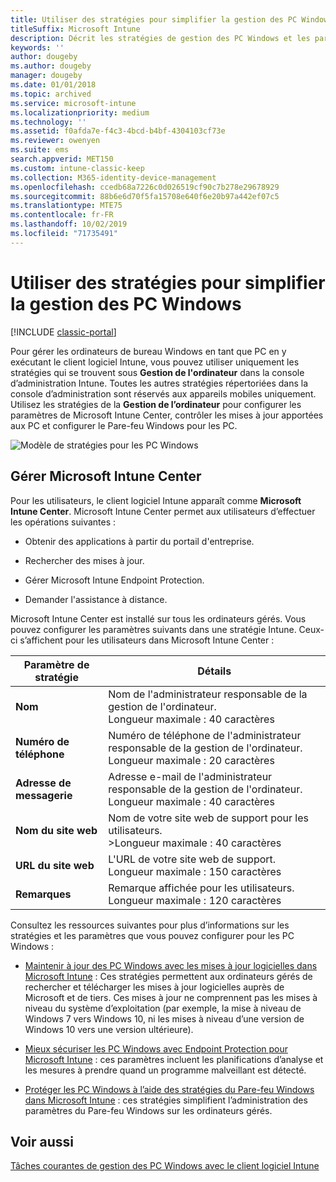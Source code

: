 ```yaml
---
title: Utiliser des stratégies pour simplifier la gestion des PC Windows
titleSuffix: Microsoft Intune
description: Décrit les stratégies de gestion des PC Windows et les paramètres de Microsoft Intune Center.
keywords: ''
author: dougeby
ms.author: dougeby
manager: dougeby
ms.date: 01/01/2018
ms.topic: archived
ms.service: microsoft-intune
ms.localizationpriority: medium
ms.technology: ''
ms.assetid: f0afda7e-f4c3-4bcd-b4bf-4304103cf73e
ms.reviewer: owenyen
ms.suite: ems
search.appverid: MET150
ms.custom: intune-classic-keep
ms.collection: M365-identity-device-management
ms.openlocfilehash: ccedb68a7226c0d026519cf90c7b278e29678929
ms.sourcegitcommit: 88b6e6d70f5fa15708e640f6e20b97a442ef07c5
ms.translationtype: MTE75
ms.contentlocale: fr-FR
ms.lasthandoff: 10/02/2019
ms.locfileid: "71735491"
---
```

# <a name="use-policies-to-simplify-windows-pc-management"></a>Utiliser des stratégies pour simplifier la gestion des PC Windows

[!INCLUDE [classic-portal](../../intune-classic/includes/classic-portal.md)]

Pour gérer les ordinateurs de bureau Windows en tant que PC en y exécutant le client logiciel Intune, vous pouvez utiliser uniquement les stratégies qui se trouvent sous **Gestion de l'ordinateur** dans la console d’administration Intune. Toutes les autres stratégies répertoriées dans la console d’administration sont réservés aux appareils mobiles uniquement. Utilisez les stratégies de la **Gestion de l’ordinateur** pour configurer les paramètres de Microsoft Intune Center, contrôler les mises à jour apportées aux PC et configurer le Pare-feu Windows pour les PC.

![Modèle de stratégies pour les PC Windows](./media/use-policies-to-simplify-windows-pc-management/pc_policy_template.png)

## <a name="manage-the-microsoft-intune-center"></a>Gérer Microsoft Intune Center
Pour les utilisateurs, le client logiciel Intune apparaît comme **Microsoft Intune Center**. Microsoft Intune Center permet aux utilisateurs d’effectuer les opérations suivantes :

- Obtenir des applications à partir du portail d'entreprise.

- Rechercher des mises à jour.

- Gérer Microsoft Intune Endpoint Protection.

- Demander l'assistance à distance.

Microsoft Intune Center est installé sur tous les ordinateurs gérés. Vous pouvez configurer les paramètres suivants dans une stratégie Intune. Ceux-ci s’affichent pour les utilisateurs dans Microsoft Intune Center :

|Paramètre de stratégie|Détails|
|------------------|--------------------|
|**Nom**|Nom de l'administrateur responsable de la gestion de l'ordinateur.<br />Longueur maximale : 40 caractères|
|**Numéro de téléphone**|Numéro de téléphone de l'administrateur responsable de la gestion de l'ordinateur.<br />Longueur maximale : 20 caractères|
|**Adresse de messagerie**|Adresse e-mail de l'administrateur responsable de la gestion de l'ordinateur.<br />Longueur maximale : 40 caractères|
|**Nom du site web**|Nom de votre site web de support pour les utilisateurs.<br />>Longueur maximale : 40 caractères|
|**URL du site web**|L'URL de votre site web de support.<br />Longueur maximale : 150 caractères|
|**Remarques**|Remarque affichée pour les utilisateurs.<br />Longueur maximale : 120 caractères|

Consultez les ressources suivantes pour plus d’informations sur les stratégies et les paramètres que vous pouvez configurer pour les PC Windows :

- [Maintenir à jour des PC Windows avec les mises à jour logicielles dans Microsoft Intune](../keep-windows-pcs-up-to-date-with-software-updates-in-microsoft-intune.md) : Ces stratégies permettent aux ordinateurs gérés de rechercher et télécharger les mises à jour logicielles auprès de Microsoft et de tiers. Ces mises à jour ne comprennent pas les mises à niveau du système d’exploitation (par exemple, la mise à niveau de Windows 7 vers Windows 10, ni les mises à niveau d’une version de Windows 10 vers une version ultérieure).

- [Mieux sécuriser les PC Windows avec Endpoint Protection pour Microsoft Intune](../help-secure-windows-pcs-with-endpoint-protection-for-microsoft-intune.md) : ces paramètres incluent les planifications d’analyse et les mesures à prendre quand un programme malveillant est détecté.

- [Protéger les PC Windows à l’aide des stratégies du Pare-feu Windows dans Microsoft Intune](../help-protect-windows-pcs-using-windows-firewall-policies-in-microsoft-intune.md) : ces stratégies simplifient l’administration des paramètres du Pare-feu Windows sur les ordinateurs gérés.


## <a name="see-also"></a>Voir aussi

[Tâches courantes de gestion des PC Windows avec le client logiciel Intune](common-windows-pc-management-tasks-with-the-microsoft-intune-computer-client.md)
